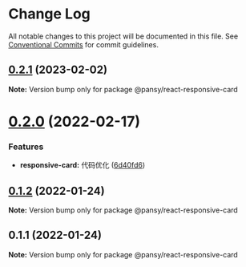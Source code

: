 # Change Log

All notable changes to this project will be documented in this file.
See [Conventional Commits](https://conventionalcommits.org) for commit guidelines.

## [0.2.1](https://github.com/pansyjs/react-components/compare/@pansy/react-responsive-card@0.2.0...@pansy/react-responsive-card@0.2.1) (2023-02-02)

**Note:** Version bump only for package @pansy/react-responsive-card





# [0.2.0](https://github.com/pansyjs/react-components/compare/@pansy/react-responsive-card@0.1.2...@pansy/react-responsive-card@0.2.0) (2022-02-17)


### Features

* **responsive-card:** 代码优化 ([6d40fd6](https://github.com/pansyjs/react-components/commit/6d40fd63756f66add6070649fcb53da9260b306b))





## [0.1.2](https://github.com/pansyjs/react-components/compare/@pansy/react-responsive-card@0.1.1...@pansy/react-responsive-card@0.1.2) (2022-01-24)

**Note:** Version bump only for package @pansy/react-responsive-card





## 0.1.1 (2022-01-24)

**Note:** Version bump only for package @pansy/react-responsive-card
